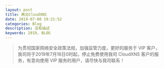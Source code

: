 ```yaml
---
layout: post
title: 再见CloudXNS
date: 2019-07-08 19:21:52
categories: Blog
description: 没有描述
keywords: 2019, BLOG
---
```


> 为贯彻国家网络安全政策法规，加强监管力度，更好的服务于 VIP 客户，我司将于2019年7月16日0时起，停止免费使用我司 CloudXNS 客户的服务，有意向使用 VIP 服务的用户，请尽快与我司联系！

